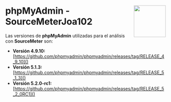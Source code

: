 # <img src="https://upload.wikimedia.org/wikipedia/commons/thumb/4/4f/PhpMyAdmin_logo.svg/1200px-PhpMyAdmin_logo.svg.png?20161018142601" align="right" width="100">phpMyAdmin - SourceMeterJoa102

Las versiones de **phpMyAdmin** utilizadas para el análisis con **SourceMeter** son:

- **Versión 4.9.10:** [https://github.com/phpmyadmin/phpmyadmin/releases/tag/RELEASE_4_9_10]()
- **Versión 5.1.3:** [https://github.com/phpmyadmin/phpmyadmin/releases/tag/RELEASE_5_1_3]()
- **Versión 5.2.0-rc1:** [https://github.com/phpmyadmin/phpmyadmin/releases/tag/RELEASE_5_2_0RC1]()
